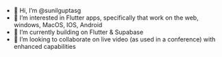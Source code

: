 - 👋 Hi, I’m @sunilguptasg
- 👀 I’m interested in Flutter apps, specifically that work on the web, windows, MacOS, IOS, Android
- 🌱 I’m currently building on Flutter & Supabase
- 💞️ I’m looking to collaborate on live video (as used in a conference) with enhanced capabilities

<!---
sunilguptasg/sunilguptasg is a ✨ special ✨ repository because its `README.md` (this file) appears on your GitHub profile.
You can click the Preview link to take a look at your changes.
--->
